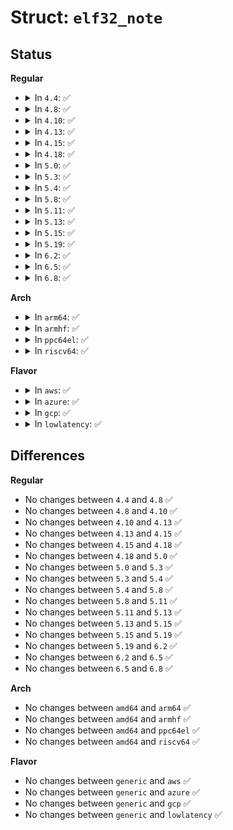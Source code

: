 # Struct: <code>elf32_note</code>

## Status
<b>Regular</b>
<ul>
<li>
<details>
<summary>In <code>4.4</code>: ✅</summary>

```c
struct elf32_note {
    Elf32_Word n_namesz;
    Elf32_Word n_descsz;
    Elf32_Word n_type;
};
```
</details>
</li>
<li>
<details>
<summary>In <code>4.8</code>: ✅</summary>

```c
struct elf32_note {
    Elf32_Word n_namesz;
    Elf32_Word n_descsz;
    Elf32_Word n_type;
};
```
</details>
</li>
<li>
<details>
<summary>In <code>4.10</code>: ✅</summary>

```c
struct elf32_note {
    Elf32_Word n_namesz;
    Elf32_Word n_descsz;
    Elf32_Word n_type;
};
```
</details>
</li>
<li>
<details>
<summary>In <code>4.13</code>: ✅</summary>

```c
struct elf32_note {
    Elf32_Word n_namesz;
    Elf32_Word n_descsz;
    Elf32_Word n_type;
};
```
</details>
</li>
<li>
<details>
<summary>In <code>4.15</code>: ✅</summary>

```c
struct elf32_note {
    Elf32_Word n_namesz;
    Elf32_Word n_descsz;
    Elf32_Word n_type;
};
```
</details>
</li>
<li>
<details>
<summary>In <code>4.18</code>: ✅</summary>

```c
struct elf32_note {
    Elf32_Word n_namesz;
    Elf32_Word n_descsz;
    Elf32_Word n_type;
};
```
</details>
</li>
<li>
<details>
<summary>In <code>5.0</code>: ✅</summary>

```c
struct elf32_note {
    Elf32_Word n_namesz;
    Elf32_Word n_descsz;
    Elf32_Word n_type;
};
```
</details>
</li>
<li>
<details>
<summary>In <code>5.3</code>: ✅</summary>

```c
struct elf32_note {
    Elf32_Word n_namesz;
    Elf32_Word n_descsz;
    Elf32_Word n_type;
};
```
</details>
</li>
<li>
<details>
<summary>In <code>5.4</code>: ✅</summary>

```c
struct elf32_note {
    Elf32_Word n_namesz;
    Elf32_Word n_descsz;
    Elf32_Word n_type;
};
```
</details>
</li>
<li>
<details>
<summary>In <code>5.8</code>: ✅</summary>

```c
struct elf32_note {
    Elf32_Word n_namesz;
    Elf32_Word n_descsz;
    Elf32_Word n_type;
};
```
</details>
</li>
<li>
<details>
<summary>In <code>5.11</code>: ✅</summary>

```c
struct elf32_note {
    Elf32_Word n_namesz;
    Elf32_Word n_descsz;
    Elf32_Word n_type;
};
```
</details>
</li>
<li>
<details>
<summary>In <code>5.13</code>: ✅</summary>

```c
struct elf32_note {
    Elf32_Word n_namesz;
    Elf32_Word n_descsz;
    Elf32_Word n_type;
};
```
</details>
</li>
<li>
<details>
<summary>In <code>5.15</code>: ✅</summary>

```c
struct elf32_note {
    Elf32_Word n_namesz;
    Elf32_Word n_descsz;
    Elf32_Word n_type;
};
```
</details>
</li>
<li>
<details>
<summary>In <code>5.19</code>: ✅</summary>

```c
struct elf32_note {
    Elf32_Word n_namesz;
    Elf32_Word n_descsz;
    Elf32_Word n_type;
};
```
</details>
</li>
<li>
<details>
<summary>In <code>6.2</code>: ✅</summary>

```c
struct elf32_note {
    Elf32_Word n_namesz;
    Elf32_Word n_descsz;
    Elf32_Word n_type;
};
```
</details>
</li>
<li>
<details>
<summary>In <code>6.5</code>: ✅</summary>

```c
struct elf32_note {
    Elf32_Word n_namesz;
    Elf32_Word n_descsz;
    Elf32_Word n_type;
};
```
</details>
</li>
<li>
<details>
<summary>In <code>6.8</code>: ✅</summary>

```c
struct elf32_note {
    Elf32_Word n_namesz;
    Elf32_Word n_descsz;
    Elf32_Word n_type;
};
```
</details>
</li>
</ul>
<b>Arch</b>
<ul>
<li>
<details>
<summary>In <code>arm64</code>: ✅</summary>

```c
struct elf32_note {
    Elf32_Word n_namesz;
    Elf32_Word n_descsz;
    Elf32_Word n_type;
};
```
</details>
</li>
<li>
<details>
<summary>In <code>armhf</code>: ✅</summary>

```c
struct elf32_note {
    Elf32_Word n_namesz;
    Elf32_Word n_descsz;
    Elf32_Word n_type;
};
```
</details>
</li>
<li>
<details>
<summary>In <code>ppc64el</code>: ✅</summary>

```c
struct elf32_note {
    Elf32_Word n_namesz;
    Elf32_Word n_descsz;
    Elf32_Word n_type;
};
```
</details>
</li>
<li>
<details>
<summary>In <code>riscv64</code>: ✅</summary>

```c
struct elf32_note {
    Elf32_Word n_namesz;
    Elf32_Word n_descsz;
    Elf32_Word n_type;
};
```
</details>
</li>
</ul>
<b>Flavor</b>
<ul>
<li>
<details>
<summary>In <code>aws</code>: ✅</summary>

```c
struct elf32_note {
    Elf32_Word n_namesz;
    Elf32_Word n_descsz;
    Elf32_Word n_type;
};
```
</details>
</li>
<li>
<details>
<summary>In <code>azure</code>: ✅</summary>

```c
struct elf32_note {
    Elf32_Word n_namesz;
    Elf32_Word n_descsz;
    Elf32_Word n_type;
};
```
</details>
</li>
<li>
<details>
<summary>In <code>gcp</code>: ✅</summary>

```c
struct elf32_note {
    Elf32_Word n_namesz;
    Elf32_Word n_descsz;
    Elf32_Word n_type;
};
```
</details>
</li>
<li>
<details>
<summary>In <code>lowlatency</code>: ✅</summary>

```c
struct elf32_note {
    Elf32_Word n_namesz;
    Elf32_Word n_descsz;
    Elf32_Word n_type;
};
```
</details>
</li>
</ul>

## Differences
<b>Regular</b>
<ul>
<li>
No changes between <code>4.4</code> and <code>4.8</code> ✅
</li>
<li>
No changes between <code>4.8</code> and <code>4.10</code> ✅
</li>
<li>
No changes between <code>4.10</code> and <code>4.13</code> ✅
</li>
<li>
No changes between <code>4.13</code> and <code>4.15</code> ✅
</li>
<li>
No changes between <code>4.15</code> and <code>4.18</code> ✅
</li>
<li>
No changes between <code>4.18</code> and <code>5.0</code> ✅
</li>
<li>
No changes between <code>5.0</code> and <code>5.3</code> ✅
</li>
<li>
No changes between <code>5.3</code> and <code>5.4</code> ✅
</li>
<li>
No changes between <code>5.4</code> and <code>5.8</code> ✅
</li>
<li>
No changes between <code>5.8</code> and <code>5.11</code> ✅
</li>
<li>
No changes between <code>5.11</code> and <code>5.13</code> ✅
</li>
<li>
No changes between <code>5.13</code> and <code>5.15</code> ✅
</li>
<li>
No changes between <code>5.15</code> and <code>5.19</code> ✅
</li>
<li>
No changes between <code>5.19</code> and <code>6.2</code> ✅
</li>
<li>
No changes between <code>6.2</code> and <code>6.5</code> ✅
</li>
<li>
No changes between <code>6.5</code> and <code>6.8</code> ✅
</li>
</ul>
<b>Arch</b>
<ul>
<li>
No changes between <code>amd64</code> and <code>arm64</code> ✅
</li>
<li>
No changes between <code>amd64</code> and <code>armhf</code> ✅
</li>
<li>
No changes between <code>amd64</code> and <code>ppc64el</code> ✅
</li>
<li>
No changes between <code>amd64</code> and <code>riscv64</code> ✅
</li>
</ul>
<b>Flavor</b>
<ul>
<li>
No changes between <code>generic</code> and <code>aws</code> ✅
</li>
<li>
No changes between <code>generic</code> and <code>azure</code> ✅
</li>
<li>
No changes between <code>generic</code> and <code>gcp</code> ✅
</li>
<li>
No changes between <code>generic</code> and <code>lowlatency</code> ✅
</li>
</ul>
